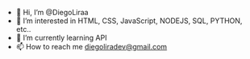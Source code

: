 - 👋 Hi, I’m @DiegoLiraa
- 👀 I’m interested in  HTML, CSS, JavaScript, NODEJS, SQL, PYTHON, etc..
- 🌱 I’m currently learning  API
- 📫 How to reach me diegoliradev@gmail.com

<!---
DiegoLiraa/DiegoLiraa is a ✨ special ✨ repository because its `README.md` (this file) appears on your GitHub profile.
You can click the Preview link to take a look at your changes.
--
